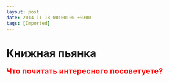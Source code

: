 ```yaml
---
layout: post
date: 2014-11-18 00:00:00 +0300
tags: [Imported]
---
```

# Книжная пьянка

<font style="font-weight: bold; font-size:20px; color:red">Что почитать интересного посоветуете?</font>